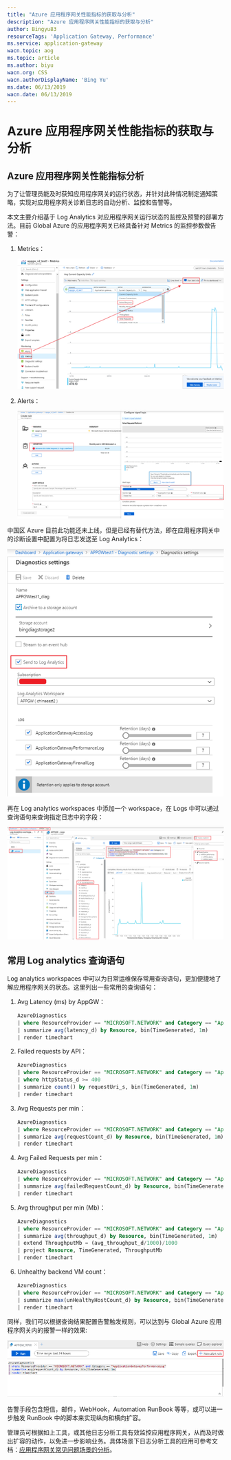 ```yaml
---
title: "Azure 应用程序网关性能指标的获取与分析"
description: "Azure 应用程序网关性能指标的获取与分析"
author: Bingyu83
resourceTags: 'Application Gateway, Performance'
ms.service: application-gateway
wacn.topic: aog
ms.topic: article
ms.author: biyu
wacn.org: CSS
wacn.authorDisplayName: 'Bing Yu'
ms.date: 06/13/2019
wacn.date: 06/13/2019
---
```


# Azure 应用程序网关性能指标的获取与分析

## Azure 应用程序网关性能指标分析

为了让管理员能及时获知应用程序网关的运行状态，并针对此种情况制定通知策略，实现对应用程序网关诊断日志的自动分析、监控和告警等。

本文主要介绍基于 Log Analytics 对应用程序网关运行状态的监控及预警的部署方法。目前 Global Azure 的应用程序网关已经具备针对 Metrics 的监控参数做告警：

1. Metrics：

    ![01](media/aog-application-gateway-analysis-of-performance/01.png "01")

2. Alerts：

    ![02](media/aog-application-gateway-analysis-of-performance/02.png "02")

中国区 Azure 目前此功能还未上线，但是已经有替代方法，即在应用程序网关中的诊断设置中配置为将日志发送至 Log Analytics：

![03](media/aog-application-gateway-analysis-of-performance/03.png "03")

再在 Log analytics workspaces 中添加一个 workspace，在 Logs 中可以通过查询语句来查询指定日志中的字段：

![04](media/aog-application-gateway-analysis-of-performance/04.png "04")

## 常用 Log analytics 查询语句

Log analytics workspaces 中可以为日常运维保存常用查询语句，更加便捷地了解应用程序网关的状态。这里列出一些常用的查询语句：

1. Avg Latency (ms) by AppGW：

    ```sql
    AzureDiagnostics
    | where ResourceProvider == "MICROSOFT.NETWORK" and Category == "ApplicationGatewayPerformanceLog"
    | summarize avg(latency_d) by Resource, bin(TimeGenerated, 1m)
    | render timechart
    ```

2. Failed requests by API：

    ```sql
    AzureDiagnostics
    | where ResourceProvider == "MICROSOFT.NETWORK" and Category == "ApplicationGatewayAccessLog"
    | where httpStatus_d >= 400
    | summarize count() by requestUri_s, bin(TimeGenerated, 1m)
    | render timechart
    ```

3. Avg Requests per min：

    ```sql
    AzureDiagnostics
    | where ResourceProvider == "MICROSOFT.NETWORK" and Category == "ApplicationGatewayPerformanceLog"
    | summarize avg(requestCount_d) by Resource, bin(TimeGenerated, 1m)
    | render timechart
    ```

4. Avg Failed Requests per min：

    ```sql
    AzureDiagnostics
    | where ResourceProvider == "MICROSOFT.NETWORK" and Category == "ApplicationGatewayPerformanceLog"
    | summarize avg(failedRequestCount_d) by Resource, bin(TimeGenerated, 1m)
    | render timechart
    ```
  
5. Avg throughput per min (Mb)：

    ```sql
    AzureDiagnostics
    | where ResourceProvider == "MICROSOFT.NETWORK" and Category == "ApplicationGatewayPerformanceLog"
    | summarize avg(throughput_d) by Resource, bin(TimeGenerated, 1m)
    | extend ThroughputMb = (avg_throughput_d/1000)/1000
    | project Resource, TimeGenerated, ThroughputMb
    | render timechart
    ```

6. Unhealthy backend VM count：

    ```sql
    AzureDiagnostics
    | where ResourceProvider == "MICROSOFT.NETWORK" and Category == "ApplicationGatewayPerformanceLog"
    | summarize max(unHealthyHostCount_d) by Resource, bin(TimeGenerated, 1m)
    | render timechart
    ```

同样，我们可以根据查询结果配置告警触发规则，可以达到与 Global Azure 应用程序网关内的报警一样的效果:

![05](media/aog-application-gateway-analysis-of-performance/05.png "05")

告警手段包含短信，邮件，WebHook，Automation RunBook 等等，或可以进一步触发 RunBook 中的脚本来实现纵向和横向扩容。

管理员可根据如上工具，或其他日志分析工具有效监控应用程序网关，从而及时做出扩容的动作，以免进一步影响业务。具体场景下日志分析工具的应用可参考文档：[应用程序网关常见问题场景的分析](https://docs.azure.cn/zh-cn/articles/azure-operations-guide/application-gateway/aog-application-gateway-analysis-of-common-problems-scenarios)。
